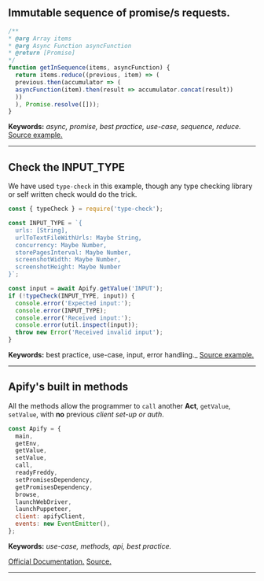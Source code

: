 ## Immutable sequence of promise/s requests.

```javascript
/**
* @arg Array items
* @arg Async Function asyncFunction
* @return [Promise]
*/
function getInSequence(items, asyncFunction) {
  return items.reduce((previous, item) => (
  previous.then(accumulator => (
  asyncFunction(item).then(result => accumulator.concat(result))
  ))
  ), Promise.resolve([]));
}
```
__Keywords:__ _async, promise, best practice, use-case, sequence, reduce._
[Source example.](https://github.com/juansgaitan/act-utils/blob/master/executions-merger.js)
***

## Check the INPUT_TYPE
We have used ```type-check``` in this example, though any type checking library or self written check would do the trick.
```javascript
const { typeCheck } = require('type-check');

const INPUT_TYPE = `{
  urls: [String],
  urlToTextFileWithUrls: Maybe String,
  concurrency: Maybe Number,
  storePagesInterval: Maybe Number,
  screenshotWidth: Maybe Number,
  screenshotHeight: Maybe Number
}`;

const input = await Apify.getValue('INPUT');
if (!typeCheck(INPUT_TYPE, input)) {
  console.error('Expected input:');
  console.error(INPUT_TYPE);
  console.error('Received input:');
  console.error(util.inspect(input));
  throw new Error('Received invalid input');
}
```
__Keywords:__ best practice, use-case, input, error handling._
[Source example.](https://github.com/jancurn/act-analyse-pages/blob/master/main.js)
***

## Apify's built in methods

All the methods allow the programmer to ```call``` another **Act**, ```getValue```, ```setValue```, with **no** previous _client set-up or auth_.
```javascript
const Apify = {
  main,
  getEnv,
  getValue,
  setValue,
  call,
  readyFreddy,
  setPromisesDependency,
  getPromisesDependency,
  browse,
  launchWebDriver,
  launchPuppeteer,
  client: apifyClient,
  events: new EventEmitter(),
};
```
__Keywords:__ _use-case, methods, api, best practice._

[Official Documentation.](https://www.apify.com/docs/sdk/apify-runtime-js/latest#module-Apify-client)
[Source.](https://github.com/Apifier/apify-runtime-js/blob/master/src/index.js)
***
